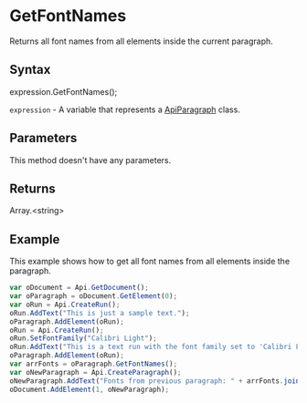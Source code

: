 # GetFontNames

Returns all font names from all elements inside the current paragraph.

## Syntax

expression.GetFontNames();

`expression` - A variable that represents a [ApiParagraph](../ApiParagraph.md) class.

## Parameters

This method doesn't have any parameters.

## Returns

Array.&lt;string&gt;

## Example

This example shows how to get all font names from all elements inside the paragraph.

```javascript
var oDocument = Api.GetDocument();
var oParagraph = oDocument.GetElement(0);
var oRun = Api.CreateRun();
oRun.AddText("This is just a sample text.");
oParagraph.AddElement(oRun);
oRun = Api.CreateRun();
oRun.SetFontFamily("Calibri Light");
oRun.AddText("This is a text run with the font family set to 'Calibri Light'.");
oParagraph.AddElement(oRun);
var arrFonts = oParagraph.GetFontNames();
var oNewParagraph = Api.CreateParagraph();
oNewParagraph.AddText("Fonts from previous paragraph: " + arrFonts.join(", "));
oDocument.AddElement(1, oNewParagraph);



```
